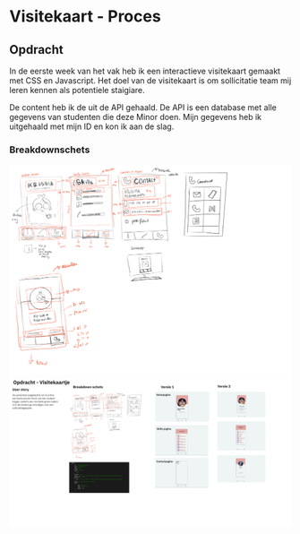 # Visitekaart - Proces

## Opdracht

In de eerste week van het vak heb ik een interactieve visitekaart gemaakt met CSS en Javascript.
Het doel van de visitekaart is om sollicitatie team mij leren kennen als potentiele staigiare.

De content heb ik de uit de API gehaald. De API is een database met alle gegevens van studenten die deze Minor doen. Mijn gegevens heb ik uitgehaald met mijn ID en kon ik aan de slag.

### Breakdownschets
<img src="./images/breakdown-schets.png">
<img src="./images/proces.jpg">